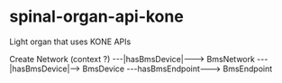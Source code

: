 # spinal-organ-api-kone
Light organ that uses KONE APIs


Create     Network (context ?) ---|hasBmsDevice|--->  BmsNetwork ---|hasBmsDevice|--> BmsDevice ---hasBmsEndpoint---> BmsEndpoint


